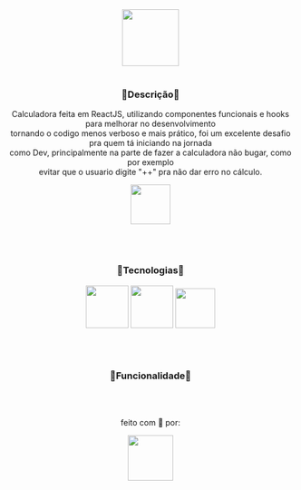 <div align="center">
  <img height="100" src="https://user-images.githubusercontent.com/92947069/161996732-0f9b6483-9c34-49eb-ab04-7f40faca5c5c.png" />
</div>

<br>

<h3 align="center">🔹Descrição🔹</h3>
<p align="center">Calculadora feita em ReactJS, utilizando componentes funcionais e hooks para melhorar no desenvolvimento <br> tornando o codigo menos verboso e mais prático, foi um excelente desafio pra quem tá iniciando na jornada <br> como Dev, principalmente na parte de fazer a calculadora não bugar, como por exemplo <br> evitar que o usuario digite "++" pra não dar erro no cálculo. </p>


<div align="center">
  <a href="https://electrum-juanvictordev.netlify.app/">
    <img height="70" src="https://user-images.githubusercontent.com/92947069/161645928-cf9fff90-4162-47a0-b507-184ffba41ada.png" />
  </a>
</div>

<br><br>

<h3 align="center">🔹Tecnologias🔹</h3>

<div align="center">
  <img height="75" src="https://cdn.jsdelivr.net/gh/devicons/devicon/icons/react/react-original.svg" />
  <img height="75" src="https://cdn.jsdelivr.net/gh/devicons/devicon/icons/sass/sass-original.svg" />
  <img height="70" src="https://cdn.jsdelivr.net/gh/devicons/devicon/icons/html5/html5-original.svg" />          
</div>

<br><br>

<h3 align="center">🔹Funcionalidade🔹</h3>



<br><br>

<p align="center">feito com 💖 por:</p>

<div align="center">
<img height="80" src="https://user-images.githubusercontent.com/92947069/161668712-cf1d9bc5-806b-4c34-9706-ae656939c440.png" />
</div>
